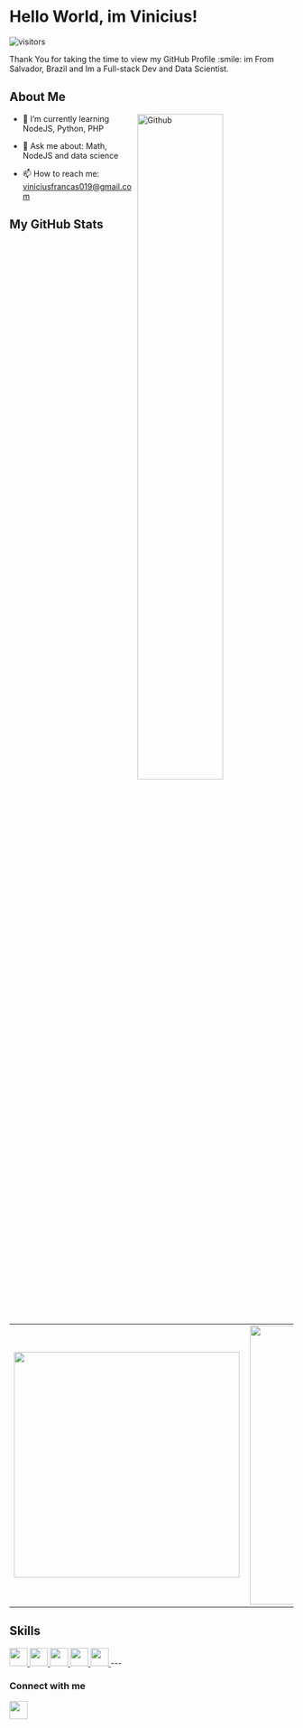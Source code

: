 <!--
**viniciusfranca019/viniciusfranca019** is a ✨ _special_ ✨ repository because its `README.md` (this file) appears on your GitHub profile.

Here are some ideas to get you started:

- 🔭 I’m currently working on ...
- 🌱 I’m currently learning ...
- 👯 I’m looking to collaborate on ...
- 🤔 I’m looking for help with ...
- 💬 Ask me about ...
- 📫 How to reach me: ...
- 😄 Pronouns: ...
- ⚡ Fun fact: ...
-->
<h1> Hello World, im Vinicius!</h1>
<p align='center'>

![visitors](https://visitor-badge.glitch.me/badge?page_id=viniciusfranca019.viniciusfranca019)

</p>
<div size='100px'> Thank You for taking the time to view my GitHub Profile :smile: im From Salvador, Brazil and Im a Full-stack Dev and Data Scientist.
</div>

<h2> About Me </h2>

<img width="55%" align="right" alt="Github" src="https://raw.githubusercontent.com/onimur/.github/master/.resources/git-header.svg" />

- 🌱 I’m currently learning NodeJS, Python, PHP

- 💬 Ask me about: Math, NodeJS and data science
  
- 📫 How to reach me: viniciusfrancas019@gmail.com

  
  
<h2> My GitHub Stats </h2>
  
<center>
  <table>
    <tr>
        <td><img width="400px" align="left" src="https://github-readme-stats.vercel.app/api/top-langs/?username=viniciusfranca019&hide=html,TeX,Jupyter Notebook&layout=compact&theme=midnight-purple" /></td>
        <td><img width="495px" align="left" src="https://github-readme-stats.vercel.app/api?username=viniciusfranca019&theme=midnight-purple"/></td>
    </tr>
  </table>
</center>
  
<h2> Skills  </h2>
<a href= https://github.com/viniciusfranca019?tab=repositories&q=&type=&language=python&sort= > <img width ='32px' src ='https://raw.githubusercontent.com/rahulbanerjee26/githubAboutMeGenerator/main/icons/python.svg'> </a>
<a href= https://github.com/viniciusfranca019?tab=repositories&q=&type=&language=reactjs&sort= > <img width ='32px' src ='https://raw.githubusercontent.com/rahulbanerjee26/githubAboutMeGenerator/main/icons/reactjs.svg'> </a>
<a href= https://github.com/viniciusfranca019?tab=repositories&q=&type=&language=javascript&sort= > <img width ='32px' src ='https://raw.githubusercontent.com/rahulbanerjee26/githubAboutMeGenerator/main/icons/javascript.svg'> </a>
<a href= https://github.com/viniciusfranca019?tab=repositories&q=&type=&language=nodejs&sort= > <img width ='32px' src ='https://raw.githubusercontent.com/rahulbanerjee26/githubAboutMeGenerator/main/icons/nodejs.svg'> </a>
<a href= https://github.com/viniciusfranca019?tab=repositories&q=&type=&language=redux&sort= > <img width ='32px' src ='https://raw.githubusercontent.com/rahulbanerjee26/githubAboutMeGenerator/main/icons/redux.svg'> </a>
  ---
<h3> Connect with me </h3>
<a href = 'https://www.linkedin.com/in/vinicius-frança-3519991bb'> <img width = '32px' align= 'center' src="https://raw.githubusercontent.com/rahulbanerjee26/githubAboutMeGenerator/main/icons/linked-in-alt.svg"/></a> 
